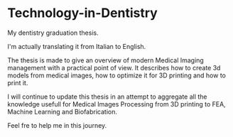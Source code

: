 # Technology-in-Dentistry
My dentistry graduation thesis.

I'm actually translating it from Italian to English.

The thesis is made to give an overview of modern Medical Imaging management with a practical point of view. It describes how to create 3d models from medical images, how to optimize it for 3D printing and how to print it.

I will continue to update this thesis in an attempt to aggregate all the knowledge usefull for Medical Images Processing from 3D printing to FEA, Machine Learning and Biofabrication.

Feel fre to help me in this journey.
